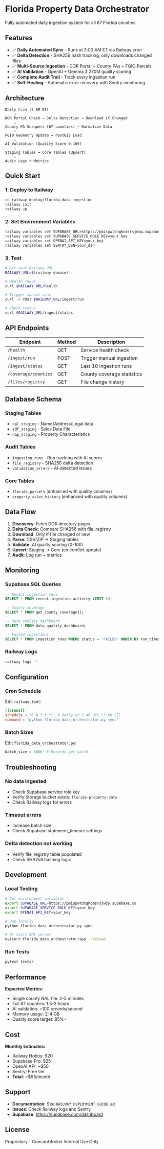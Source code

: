 # Florida Property Data Orchestrator

Fully automated daily ingestion system for all 67 Florida counties.

## Features

- ✅ **Daily Automated Sync** - Runs at 3:00 AM ET via Railway cron
- ✅ **Delta Detection** - SHA256 hash tracking, only downloads changed files
- ✅ **Multi-Source Ingestion** - DOR Portal + County PAs + FGIO Parcels
- ✅ **AI Validation** - OpenAI + Gemma 3 270M quality scoring
- ✅ **Complete Audit Trail** - Track every ingestion run
- ✅ **Self-Healing** - Automatic error recovery with Sentry monitoring

## Architecture

```
Daily Cron (3 AM ET)
    ↓
DOR Portal Check → Delta Detection → Download if Changed
    ↓
County PA Scrapers (67 counties) → Normalize Data
    ↓
FGIO Geometry Update → PostGIS Load
    ↓
AI Validation (Quality Score 0-100)
    ↓
Staging Tables → Core Tables (Upsert)
    ↓
Audit Logs + Metrics
```

## Quick Start

### 1. Deploy to Railway

```bash
cd railway-deploy/florida-data-ingestion
railway init
railway up
```

### 2. Set Environment Variables

```bash
railway variables set SUPABASE_URL=https://pmispwtdngkcmsrsjwbp.supabase.co
railway variables set SUPABASE_SERVICE_ROLE_KEY=your_key
railway variables set OPENAI_API_KEY=your_key
railway variables set SENTRY_DSN=your_dsn
```

### 3. Test

```bash
# Get your Railway URL
RAILWAY_URL=$(railway domain)

# Health check
curl $RAILWAY_URL/health

# Trigger manual sync
curl -X POST $RAILWAY_URL/ingest/run

# Check status
curl $RAILWAY_URL/ingest/status
```

## API Endpoints

| Endpoint | Method | Description |
|----------|--------|-------------|
| `/health` | GET | Service health check |
| `/ingest/run` | POST | Trigger manual ingestion |
| `/ingest/status` | GET | Last 10 ingestion runs |
| `/coverage/counties` | GET | County coverage statistics |
| `/files/registry` | GET | File change history |

## Database Schema

### Staging Tables
- `nal_staging` - Name/Address/Legal data
- `sdf_staging` - Sales Data File
- `nap_staging` - Property Characteristics

### Audit Tables
- `ingestion_runs` - Run tracking with AI scores
- `file_registry` - SHA256 delta detection
- `validation_errors` - AI-detected issues

### Core Tables
- `florida_parcels` (enhanced with quality columns)
- `property_sales_history` (enhanced with quality columns)

## Data Flow

1. **Discovery**: Fetch DOR directory pages
2. **Delta Check**: Compare SHA256 with file_registry
3. **Download**: Only if file changed or new
4. **Parse**: CSV/ZIP → Staging tables
5. **Validate**: AI quality scoring (0-100)
6. **Upsert**: Staging → Core (on conflict update)
7. **Audit**: Log run + metrics

## Monitoring

### Supabase SQL Queries

```sql
-- Recent ingestion runs
SELECT * FROM recent_ingestion_activity LIMIT 10;

-- County coverage
SELECT * FROM get_county_coverage();

-- Data quality dashboard
SELECT * FROM data_quality_dashboard;

-- Failed ingestions
SELECT * FROM ingestion_runs WHERE status = 'FAILED' ORDER BY run_timestamp DESC;
```

### Railway Logs

```bash
railway logs -f
```

## Configuration

### Cron Schedule

Edit `railway.toml`:
```toml
[[crons]]
schedule = "0 8 * * *"  # Daily at 8 AM UTC (3 AM ET)
command = "python florida_data_orchestrator.py sync"
```

### Batch Sizes

Edit `florida_data_orchestrator.py`:
```python
batch_size = 1000  # Records per batch
```

## Troubleshooting

### No data ingested
- Check Supabase service role key
- Verify Storage bucket exists: `florida-property-data`
- Check Railway logs for errors

### Timeout errors
- Increase batch size
- Check Supabase statement_timeout settings

### Delta detection not working
- Verify file_registry table populated
- Check SHA256 hashing logic

## Development

### Local Testing

```bash
# Set environment variables
export SUPABASE_URL=https://pmispwtdngkcmsrsjwbp.supabase.co
export SUPABASE_SERVICE_ROLE_KEY=your_key
export OPENAI_API_KEY=your_key

# Run locally
python florida_data_orchestrator.py sync

# Or start API server
uvicorn florida_data_orchestrator:app --reload
```

### Run Tests

```bash
pytest tests/
```

## Performance

**Expected Metrics:**
- Single county NAL file: 2-5 minutes
- Full 67 counties: 1.5-3 hours
- AI validation: ~100 records/second
- Memory usage: 2-4 GB
- Quality score target: 85%+

## Cost

**Monthly Estimates:**
- Railway Hobby: $20
- Supabase Pro: $25
- OpenAI API: ~$50
- Sentry: Free tier
- **Total**: ~$95/month

## Support

- **Documentation**: See `RAILWAY_DEPLOYMENT_GUIDE.md`
- **Issues**: Check Railway logs and Sentry
- **Supabase**: https://supabase.com/dashboard

## License

Proprietary - ConcordBroker Internal Use Only
